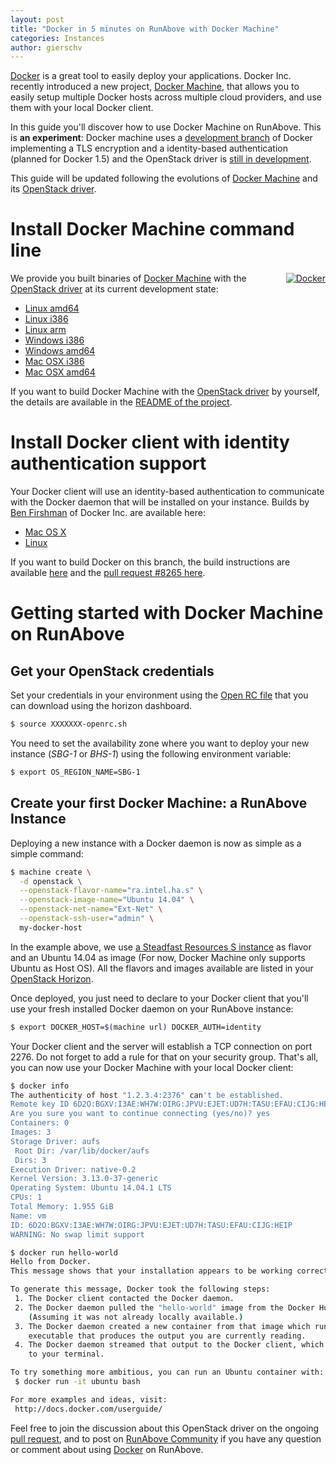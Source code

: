 ```yaml
---
layout: post
title: "Docker in 5 minutes on RunAbove with Docker Machine"
categories: Instances
author: gierschv
---
```


[Docker](http://www.docker.com) is a great tool to easily deploy your
applications. Docker Inc. recently introduced a new project,
[Docker Machine](https://github.com/docker/machine),
that allows you to easily setup multiple Docker hosts across multiple cloud providers,
and use them with your local Docker client.

In this guide you'll discover how to use Docker Machine on RunAbove. This is **an
experiment**: Docker machine uses a [development branch](https://github.com/docker/docker/pull/8265)
of Docker implementing a TLS encryption and a identity-based authentication
(planned for Docker 1.5) and the OpenStack driver is
[still in development](https://github.com/docker/machine/pull/73).

This guide will be updated following the evolutions of [Docker Machine](https://github.com/docker/machine)
and its [OpenStack driver](https://github.com/docker/machine/pull/73).

# Install Docker Machine command line

<div style="float:right; margin-left: 15px;">
	<a href="https://github.com/docker/machine">
		<img src="/kb/images/2014-12-12-docker-in-5-minutes-on-runabove-with-docker-machine/docker-logo.png" alt="Docker" />
	</a>
</div>

We provide you built binaries of [Docker Machine](https://github.com/docker/machine)
with the [OpenStack driver](https://github.com/docker/machine/pull/73) at its
current development state:

* [Linux amd64](https://storage.sbg-1.runabove.io/v1/AUTH_d186206b24cd46b1a842bbd76ee11f8e/docker-machine/machine_linux_amd64)
* [Linux i386](https://storage.sbg-1.runabove.io/v1/AUTH_d186206b24cd46b1a842bbd76ee11f8e/docker-machine/machine_linux_386)
* [Linux arm](https://storage.sbg-1.runabove.io/v1/AUTH_d186206b24cd46b1a842bbd76ee11f8e/docker-machine/machine_linux_arm)
* [Windows i386](https://storage.sbg-1.runabove.io/v1/AUTH_d186206b24cd46b1a842bbd76ee11f8e/docker-machine/machine_windows_386.exe)
* [Windows amd64](https://storage.sbg-1.runabove.io/v1/AUTH_d186206b24cd46b1a842bbd76ee11f8e/docker-machine/machine_windows_amd64.exe)
* [Mac OSX i386](https://storage.sbg-1.runabove.io/v1/AUTH_d186206b24cd46b1a842bbd76ee11f8e/docker-machine/machine_darwin_386)
* [Mac OSX amd64](https://storage.sbg-1.runabove.io/v1/AUTH_d186206b24cd46b1a842bbd76ee11f8e/docker-machine/machine_darwin_amd64)

If you want to build Docker Machine with the [OpenStack driver](https://github.com/docker/machine/pull/73)
by yourself, the details are available in the [README of the project](https://github.com/docker/machine/blob/master/README.md).

# Install Docker client with identity authentication support

Your Docker client will use an identity-based authentication to communicate with
the Docker daemon that will be installed on your instance. Builds by
[Ben Firshman](https://github.com/bfirsh) of Docker Inc. are available here:

* [Mac OS X](https://bfirsh.s3.amazonaws.com/docker/darwin/docker-1.3.1-dev-identity-auth) 
* [Linux](https://bfirsh.s3.amazonaws.com/docker/linux/docker-1.3.1-dev-identity-auth)

If you want to build Docker on this branch, the build instructions are available
[here](https://docs.docker.com/contributing/devenvironment/) and the
[pull request #8265 here](https://github.com/docker/docker/pull/8265).

# Getting started with Docker Machine on RunAbove

## Get your OpenStack credentials

Set your credentials in your environment using the [Open RC
file](https://manager.runabove.com/horizon/project/access_and_security/api_access/openrc/)
that you can download using the horizon dashboard.

```bash
$ source XXXXXXX-openrc.sh
```
You need to set the availability zone where you want to deploy your new instance
(*SBG-1* or *BHS-1*) using the following environment variable:

```bash
$ export OS_REGION_NAME=SBG-1
```

## Create your first Docker Machine: a RunAbove Instance

Deploying a new instance with a Docker daemon is now as simple as a simple command:

```bash
$ machine create \
  -d openstack \
  --openstack-flavor-name="ra.intel.ha.s" \
  --openstack-image-name="Ubuntu 14.04" \
  --openstack-net-name="Ext-Net" \
  --openstack-ssh-user="admin" \
  my-docker-host
```

In the example above, we use [a Steadfast Resources S instance](https://www.runabove.com)
as flavor and an Ubuntu 14.04 as image (For now, Docker Machine only supports
Ubuntu as Host OS). All the flavors and images available are listed in your
[OpenStack Horizon](https://cloud.runabove.com/horizon/).

Once deployed, you just need to declare to your Docker client that you'll use
your fresh installed Docker daemon on your RunAbove instance:

```bash
$ export DOCKER_HOST=$(machine url) DOCKER_AUTH=identity
```

Your Docker client and the server will establish a TCP connection on port 2276.
Do not forget to add a rule for that on your security group. That's all, you
can now use your Docker Machine with your local Docker client:

```bash
$ docker info
The authenticity of host "1.2.3.4:2376" can't be established.
Remote key ID 6D2O:BGXV:I3AE:WH7W:OIRG:JPVU:EJET:UD7H:TASU:EFAU:CIJG:HEIP
Are you sure you want to continue connecting (yes/no)? yes
Containers: 0
Images: 3
Storage Driver: aufs
 Root Dir: /var/lib/docker/aufs
 Dirs: 3
Execution Driver: native-0.2
Kernel Version: 3.13.0-37-generic
Operating System: Ubuntu 14.04.1 LTS
CPUs: 1
Total Memory: 1.955 GiB
Name: vm
ID: 6D2O:BGXV:I3AE:WH7W:OIRG:JPVU:EJET:UD7H:TASU:EFAU:CIJG:HEIP
WARNING: No swap limit support
```

```bash
$ docker run hello-world
Hello from Docker.
This message shows that your installation appears to be working correctly.

To generate this message, Docker took the following steps:
 1. The Docker client contacted the Docker daemon.
 2. The Docker daemon pulled the "hello-world" image from the Docker Hub.
    (Assuming it was not already locally available.)
 3. The Docker daemon created a new container from that image which runs the
    executable that produces the output you are currently reading.
 4. The Docker daemon streamed that output to the Docker client, which sent it
    to your terminal.

To try something more ambitious, you can run an Ubuntu container with:
 $ docker run -it ubuntu bash

For more examples and ideas, visit:
 http://docs.docker.com/userguide/
```

Feel free to join the discussion about this OpenStack driver on the ongoing
[pull request](https://github.com/docker/machine/pull/73), and to post on [RunAbove
Community](https://community.runabove.com/share/) if you have any question or
comment about using [Docker](http://www.docker.com) on RunAbove.
